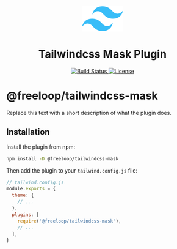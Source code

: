 <div align="center">
  <img src="./.github/tailwindcss-mark.svg" alt="Tailwind CSS" width="108" height="66">
  <h1>Tailwindcss Mask Plugin</h1>

  <p>
    <a href="https://github.com/zh-kai/tailwindcss-mask/actions">
      <img src="https://github.com/zh-kai/tailwindcss-mask/actions/workflows/nodejs.yml/badge.svg" alt="Build Status">
    </a>
    <a href="https://github.com/zh-kai/tailwindcss-mask/blob/main/LICENSE">
      <img src="https://img.shields.io/github/license/maizzle/tailwindcss-plugin-starter" alt="License">
    </a>
  </p>
</div>

# @freeloop/tailwindcss-mask

Replace this text with a short description of what the plugin does.

## Installation

Install the plugin from npm:

```sh
npm install -D @freeloop/tailwindcss-mask
```

Then add the plugin to your `tailwind.config.js` file:

```js
// tailwind.config.js
module.exports = {
  theme: {
    // ...
  },
  plugins: [
    require('@freeloop/tailwindcss-mask'),
    // ...
  ],
}
```
